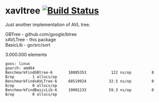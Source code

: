 # xavltree [![Build Status](https://travis-ci.org/aguarty/xavltree.svg?branch=master)](https://travis-ci.org/aguarty/xavltree)
Just another implementation of AVL tree.    
    
GBTree - github.com/google/btree    
xAVLTree - this package   
BasicLib - go/src/sort    
    
3.000.000 elements    

```
goos: linux
goarch: amd64
BenchmarkFindGBtree-6       10085353           122 ns/op         8 B/op        1 allocs/op
BenchmarkFindxAVLTree-6     68519924          32.5 ns/op         0 B/op        0 allocs/op
BenchmarkFindBasicLib-6     19001233          59.3 ns/op         0 B/op        0 allocs/op
```
